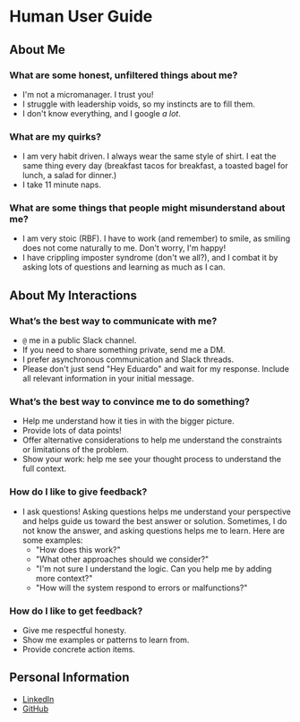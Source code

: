 # Human User Guide

## About Me

### What are some honest, unfiltered things about me?
- I'm not a micromanager. I trust you!
- I struggle with leadership voids, so my instincts are to fill them.
- I don't know everything, and I google _a lot_.

### What are my quirks?
- I am very habit driven. I always wear the same style of shirt. I eat the same thing every day (breakfast tacos for breakfast, a toasted bagel for lunch, a salad for dinner.)
- I take 11 minute naps.

### What are some things that people might misunderstand about me?
- I am very stoic (RBF). I have to work (and remember) to smile, as smiling does not come naturally to me. Don't worry, I'm happy!
- I have crippling imposter syndrome (don't we all?), and I combat it by asking lots of questions and learning as much as I can.

## About My Interactions

### What’s the best way to communicate with me?
- `@` me in a public Slack channel.
- If you need to share something private, send me a DM.
- I prefer asynchronous communication and Slack threads.
- Please don't just send "Hey Eduardo" and wait for my response. Include all relevant information in your initial message.

### What’s the best way to convince me to do something?
- Help me understand how it ties in with the bigger picture.
- Provide lots of data points!
- Offer alternative considerations to help me understand the constraints or limitations of the problem.
- Show your work: help me see your thought process to understand the full context.

### How do I like to give feedback?
- I ask questions! Asking questions helps me understand your perspective and helps guide us toward the best answer or solution. Sometimes, I do not know the answer, and asking questions helps me to learn. Here are some examples:
	- "How does this work?" 
	- "What other approaches should we consider?"
	- "I'm not sure I understand the logic. Can you help me by adding more context?"
	- "How will the system respond to errors or malfunctions?"

### How do I like to get feedback?
- Give me respectful honesty.
- Show me examples or patterns to learn from.
- Provide concrete action items.

## Personal Information
- [LinkedIn](https://www.linkedin.com/in/eduardoagarcia/)
- [GitHub](https://github.com/eduardoagarcia)
